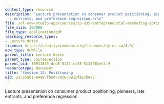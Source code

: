 ```yaml
---
content_type: resource
description: "Lecture presentation on consumer product positioning, pioneers, late\
  \ entrants, and preference regression.\r\n"
file: /ol-ocw-studio-app/courses/15-835-entrepreneurial-marketing-spring-2002/217856b19498fba4c0c60915fe6cb475_session12.pdf
file_size: 197008
file_type: application/pdf
learning_resource_types:
- Lecture Notes
license: https://creativecommons.org/licenses/by-nc-sa/4.0/
ocw_type: OCWFile
parent_title: Lecture Notes
parent_type: CourseSection
parent_uid: f0911835-ded8-5134-cc58-8134901edfc9
resourcetype: Document
title: 'Session 12: Positioning'
uid: 217856b1-9498-fba4-c0c6-0915fe6cb475
---
```

Lecture presentation on consumer product positioning, pioneers, late entrants, and preference regression.
